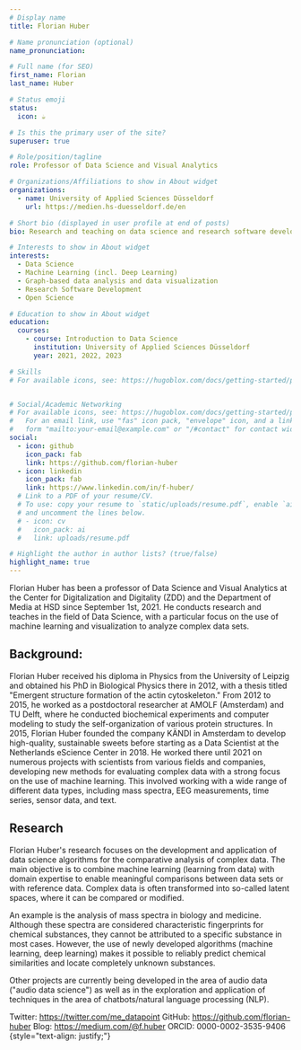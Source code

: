 ```yaml
---
# Display name
title: Florian Huber

# Name pronunciation (optional)
name_pronunciation:

# Full name (for SEO)
first_name: Florian
last_name: Huber

# Status emoji
status:
  icon: ☕️

# Is this the primary user of the site?
superuser: true

# Role/position/tagline
role: Professor of Data Science and Visual Analytics

# Organizations/Affiliations to show in About widget
organizations:
  - name: University of Applied Sciences Düsseldorf
    url: https://medien.hs-duesseldorf.de/en

# Short bio (displayed in user profile at end of posts)
bio: Research and teaching on data science and research software development.

# Interests to show in About widget
interests:
  - Data Science
  - Machine Learning (incl. Deep Learning)
  - Graph-based data analysis and data visualization
  - Research Software Development
  - Open Science

# Education to show in About widget
education:
  courses:
    - course: Introduction to Data Science
      institution: University of Applied Sciences Düsseldorf
      year: 2021, 2022, 2023

# Skills
# For available icons, see: https://hugoblox.com/docs/getting-started/page-builder/#icons


# Social/Academic Networking
# For available icons, see: https://hugoblox.com/docs/getting-started/page-builder/#icons
#   For an email link, use "fas" icon pack, "envelope" icon, and a link in the
#   form "mailto:your-email@example.com" or "/#contact" for contact widget.
social:
  - icon: github
    icon_pack: fab
    link: https://github.com/florian-huber
  - icon: linkedin
    icon_pack: fab
    link: https://www.linkedin.com/in/f-huber/
  # Link to a PDF of your resume/CV.
  # To use: copy your resume to `static/uploads/resume.pdf`, enable `ai` icons in `params.yaml`,
  # and uncomment the lines below.
  # - icon: cv
  #   icon_pack: ai
  #   link: uploads/resume.pdf

# Highlight the author in author lists? (true/false)
highlight_name: true
---
```


Florian Huber has been a professor of Data Science and Visual Analytics at the Center for Digitalization and Digitality (ZDD) and the Department of Media at HSD since September 1st, 2021. He conducts research and teaches in the field of Data Science, with a particular focus on the use of machine learning and visualization to analyze complex data sets.

## Background:

Florian Huber received his diploma in Physics from the University of Leipzig and obtained his PhD in Biological Physics there in 2012, with a thesis titled "Emergent structure formation of the actin cytoskeleton." From 2012 to 2015, he worked as a postdoctoral researcher at AMOLF (Amsterdam) and TU Delft, where he conducted biochemical experiments and computer modeling to study the self-organization of various protein structures.
In 2015, Florian Huber founded the company KÄNDI in Amsterdam to develop high-quality, sustainable sweets before starting as a Data Scientist at the Netherlands eScience Center in 2018. He worked there until 2021 on numerous projects with scientists from various fields and companies, developing new methods for evaluating complex data with a strong focus on the use of machine learning. This involved working with a wide range of different data types, including mass spectra, EEG measurements, time series, sensor data, and text.

## Research

Florian Huber's research focuses on the development and application of data science algorithms for the comparative analysis of complex data. The main objective is to combine machine learning (learning from data) with domain expertise to enable meaningful comparisons between data sets or with reference data. Complex data is often transformed into so-called latent spaces, where it can be compared or modified.

An example is the analysis of mass spectra in biology and medicine. Although these spectra are considered characteristic fingerprints for chemical substances, they cannot be attributed to a specific substance in most cases. However, the use of newly developed algorithms (machine learning, deep learning) makes it possible to reliably predict chemical similarities and locate completely unknown substances.

Other projects are currently being developed in the area of audio data ("audio data science") as well as in the exploration and application of techniques in the area of chatbots/natural language processing (NLP).​​​

Twitter: https://twitter.com/me_datapoint
GitHub: https://github.com/florian-huber
Blog: https://medium.com/@f.huber
ORCID: 0000-0002-3535-9406
{style="text-align: justify;"}

